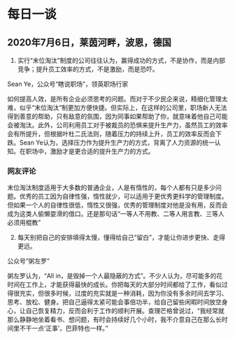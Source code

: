 
# 每日一谈

## 2020年7月6日，莱茵河畔，波恩，德国


1. 实行“末位淘汰”制度的公司往往认为，赢得成功的方式，不是协作，而是内部竞争；提升员工效率的方式，不是激励，而是恐吓。

Sean Ye，公众号“瞎说职场”，领英职场行家

如何提高人效，是所有企业必须思考的问题。而对于不少民企来说，精细化管理太难，似乎“末位淘汰”制更加方便快捷。但实际上，在这样的公司里，职场新人无法得到善意的帮助，只有敌意的氛围，因为同事如果帮助了你，就意味着他自己可能会被淘汰。此外，公司利用员工对于被裁员的恐惧来提升生产力，虽然员工的效率会有所提升，但根据叶杜二氏法则，随着压力的持续上升，员工的效率反而会下跌。Sean Ye认为，选择压力作为提升生产力的方式，背离了人力资源的统一认知。在职场中，激励才是更合适的提升生产力的方式。


### 网友评论

末位淘汰制度适用于大多数的普通企业，人是有惰性的，每个人都有只是多少问题。优秀的员工因为自律性强，惰性就少，可以适用于更优秀更科学的管理制度。但如果一个人的自律性很低，惰性又很强，优秀的管理制度对他是没有用，反而会成为这类人偷懒耍滑的借口。还是那句话“一等人不用教、二等人用言教、三等人必须用棍教”

 

2. 每天别把自己的安排填得太慢，懂得给自己“留白”，才能让你进步更快、走得更远。

公众号“粥左罗”

粥左罗认为，“All in，是毁掉一个人最隐蔽的方式”。不少人认为，尽可能多的花时间在工作上，才能获得最快的成长。你把每天的大部分时间都给了工作，看似过得很充实，但很多时候，过度的充实就是一种消耗，因为你没有多余时间去学习、思考、放松、健身。把自己逼得太紧可能会事倍功半，给自己留些闲暇时间放空身心，让自己恢复精力，反而会利于工作的顺利开展。查理芒格曾说过，“我经常就那么静静地坐着看书、想问题，有时会持续好几个小时，我不介意自己在那么长时间里不干一点‘正事’，巴菲特也一样。”
